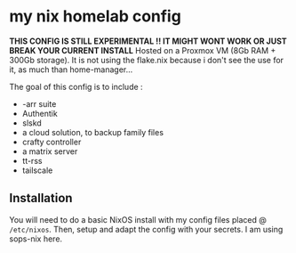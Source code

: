 # my nix homelab config

**THIS CONFIG IS STILL EXPERIMENTAL !! IT MIGHT WONT WORK OR JUST BREAK YOUR CURRENT INSTALL**
Hosted on a Proxmox VM (8Gb RAM + 300Gb storage). It is not using the flake.nix because i don't see the use for it, as much than home-manager...

The goal of this config is to include :

- -arr suite
- Authentik
- slskd
- a cloud solution, to backup family files
- crafty controller
- a matrix server
- tt-rss
- tailscale

## Installation

You will need to do a basic NixOS install with my config files placed @ `/etc/nixos`.
Then, setup and adapt the config with your secrets. I am using sops-nix here.
